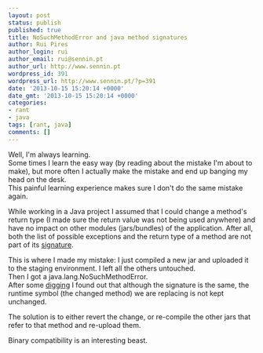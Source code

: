 ```yaml
---
layout: post
status: publish
published: true
title: NoSuchMethodError and java method signatures
author: Rui Pires
author_login: rui
author_email: rui@sennin.pt
author_url: http://www.sennin.pt
wordpress_id: 391
wordpress_url: http://www.sennin.pt/?p=391
date: '2013-10-15 15:20:14 +0000'
date_gmt: '2013-10-15 15:20:14 +0000'
categories:
- rant
- java
tags: [rant, java]
comments: []
---
```

<p>Well, I'm always learning.<br />
Some times I learn the easy way (by reading about the mistake I'm about to make), but more often I actually make the mistake and end up banging my head on the desk.<br />
This painful learning experience makes sure I don't do the same mistake again.</p>
<p>While working in a Java project I assumed that I could change a method's return type (I made sure the return value was not being used anywhere) and have no impact on other modules (jars/bundles) of the application. After all, both the list of possible exceptions and the return type of a method are not part of its <a href="http://en.wikipedia.org/wiki/Method_signature#Method_Signature">signature</a>.</p>
<p>This is where I made my mistake: I just compiled a new jar and uploaded it to the staging environment. I left all the others untouched.<br />
Then I got a java.lang.NoSuchMethodError.<br />
After some <a href="http://stackoverflow.com/questions/1134054/changing-return-type-of-method-gives-java-lang-nosuchmethoderror">digging</a> I found out that although the signature is the same, the runtime symbol (the changed method) we are replacing is not kept unchanged.</p>
<p>The solution is to either revert the change, or re-compile the other jars that refer to that method and re-upload them.</p>
<p>Binary compatibility is an interesting beast.</p>
